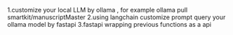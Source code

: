 1.customize your local LLM by ollama , for example ollama pull smartkit/manuscriptMaster
2.using langchain customize prompt query your ollama model by fastapi
3.fastapi wrapping previous functions as a api
